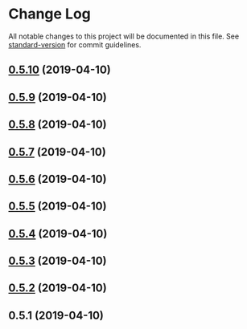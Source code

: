 # Change Log

All notable changes to this project will be documented in this file. See [standard-version](https://github.com/conventional-changelog/standard-version) for commit guidelines.

## [0.5.10](https://github.com/rockalabs/universal-emoji-parser/compare/v0.5.9...v0.5.10) (2019-04-10)



## [0.5.9](https://github.com/rockalabs/universal-emoji-parser/compare/v0.5.8...v0.5.9) (2019-04-10)



## [0.5.8](https://github.com/rockalabs/universal-emoji-parser/compare/v0.5.7...v0.5.8) (2019-04-10)



## [0.5.7](https://github.com/rockalabs/universal-emoji-parser/compare/v0.5.6...v0.5.7) (2019-04-10)



## [0.5.6](https://github.com/rockalabs/universal-emoji-parser/compare/v0.5.5...v0.5.6) (2019-04-10)



## [0.5.5](https://github.com/rockalabs/universal-emoji-parser/compare/v0.5.4...v0.5.5) (2019-04-10)



## [0.5.4](https://github.com/rockalabs/universal-emoji-parser/compare/v0.5.3...v0.5.4) (2019-04-10)



## [0.5.3](https://github.com/rockalabs/universal-emoji-parser/compare/v0.5.2...v0.5.3) (2019-04-10)



## [0.5.2](https://github.com/rockalabs/universal-emoji-parser/compare/v0.5.1...v0.5.2) (2019-04-10)



## 0.5.1 (2019-04-10)
